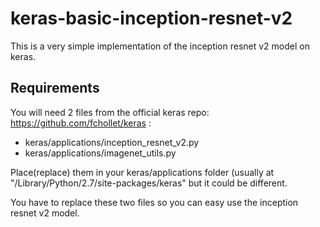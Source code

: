 # keras-basic-inception-resnet-v2
This is a very simple implementation of the inception resnet v2 model on keras.

## Requirements
You will need 2 files from the official keras repo: https://github.com/fchollet/keras :
- keras/applications/inception_resnet_v2.py
- keras/applications/imagenet_utils.py

Place(replace) them in your keras/applications folder (usually at "/Library/Python/2.7/site-packages/keras" but it could be different.

You have to replace these two files so you can easy use the inception resnet v2 model.
